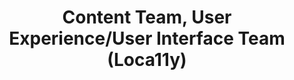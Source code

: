 ---
name: Mika
title: Content Team, User Experience/User Interface Team (Loca11y)
tags:
  - ta11y
picture: ../../images/team/Mika.png
---
